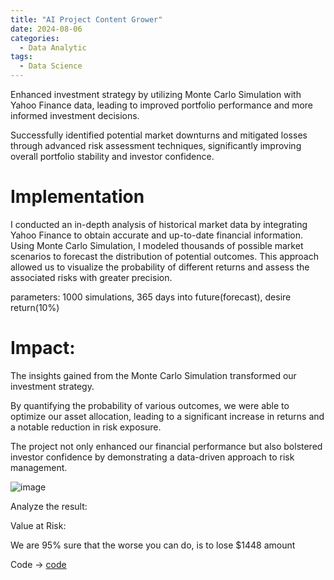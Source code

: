 ```yaml
---
title: "AI Project Content Grower"
date: 2024-08-06
categories:
  - Data Analytic
tags:
  - Data Science
---
```


Enhanced investment strategy by utilizing Monte Carlo Simulation with Yahoo Finance data, leading to improved portfolio performance and more informed investment decisions.

Successfully identified potential market downturns and mitigated losses through advanced risk assessment techniques, significantly improving overall portfolio stability and investor confidence.

# Implementation
I conducted an in-depth analysis of historical market data by integrating Yahoo Finance to obtain accurate and up-to-date financial information. Using Monte Carlo Simulation, I modeled thousands of possible market scenarios to forecast the distribution of potential outcomes. This approach allowed us to visualize the probability of different returns and assess the associated risks with greater precision.


parameters: 1000 simulations, 365 days into future(forecast), desire return(10%)


# Impact:
The insights gained from the Monte Carlo Simulation transformed our investment strategy. 

By quantifying the probability of various outcomes, we were able to optimize our asset allocation, leading to a significant increase in returns and a notable reduction in risk exposure. 

The project not only enhanced our financial performance but also bolstered investor confidence by demonstrating a data-driven approach to risk management.

![image](https://github.com/user-attachments/assets/22ecdbb3-b807-4523-9840-82224195c7d4)


Analyze the result: 

Value at Risk:

We are 95% sure that the worse you can do, is to lose $1448 amount


Code -> [code](https://github.com/weibb123/Monte_Carlo_onSP500)
